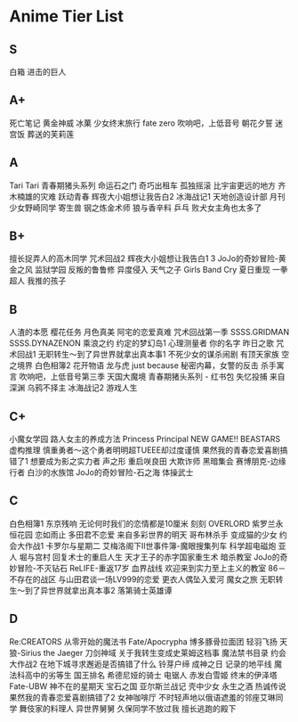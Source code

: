 # Anime Tier List

## S

白箱
进击的巨人

## A+

死亡笔记
黄金神威
冰菓
少女终末旅行
fate zero
吹响吧，上低音号
朝花夕誓
迷宫饭
葬送的芙莉莲

## A

Tari Tari 
青春期猪头系列
命运石之门
奇巧出租车
孤独摇滚
比宇宙更远的地方
齐木楠雄的灾难
跃动青春
辉夜大小姐想让我告白2
冰海战记1
天地创造设计部
月刊少女野崎同学
寄生兽
钢之炼金术师
狼与香辛料
乒乓
败犬女主角也太多了

## B+

擅长捉弄人的高木同学
咒术回战2
辉夜大小姐想让我告白1 3
JoJo的奇妙冒险-黄金之风
监狱学园
反叛的鲁鲁修
异度侵入
天气之子
Girls Band Cry
夏日重现
一拳超人
我推的孩子

## B

人渣的本愿
樱花任务
月色真美
阿宅的恋爱真难
咒术回战第一季
SSSS.GRIDMAN
SSSS.DYNAZENON
乘浪之约
约定的梦幻岛1
心理测量者
你的名字
昨日之歌
咒术回战1
无职转生～到了异世界就拿出真本事1
不死少女的谋杀闹剧
有顶天家族
空之境界
白色相簿2
花开物语
龙与虎
just because
秘密内幕，女警的反击
杀手寓言
吹响吧，上低音号第三季
天国大魔境
青春期猪头系列 - 红书包
失忆投捕
来自深渊
乌鸦不择主
冰海战记2
游戏人生

## C+

小魔女学园
路人女主的养成方法
Princess Principal
NEW GAME!!
BEASTARS
虚构推理
慎重勇者～这个勇者明明超TUEEE却过度谨慎
果然我的青春恋爱喜剧搞错了1
想要成为影之实力者
声之形
重启咲良田
大欺诈师
黑暗集会
赛博朋克-边缘行者
白沙的水族馆
JoJo的奇妙冒险-石之海
体操武士

## C

白色相簿1
东京残响
无论何时我们的恋情都是10厘米
刻刻
OVERLORD
紫罗兰永恒花园
恋如雨止
多田君不恋爱
来自多彩世界的明天
哥布林杀手
变成猫的少女
约会大作战1
卡罗尔与星期二
艾梅洛阁下II世事件簿-魔眼搜集列车
科学超电磁炮
亚人
堀与宫村
回复术士的重启人生
天才王子的赤字国家重生术
暗杀教室
JoJo的奇妙冒险-不灭钻石
ReLIFE-重返17岁
血界战线
欢迎来到实力至上主义的教室
86－不存在的战区
与山田君谈一场LV999的恋爱
更衣人偶坠入爱河
魔女之旅
无职转生～到了异世界就拿出真本事2
落第骑士英雄谭

## D

Re:CREATORS
从零开始的魔法书
Fate/Apocrypha
博多豚骨拉面团
轻羽飞扬
天狼-Sirius the Jaeger
刀剑神域
关于我转生变成史莱姆这档事
魔法禁书目录
约会大作战2
在地下城寻求邂逅是否搞错了什么
铃芽户缔
成神之日
记录的地平线
魔法科高中的劣等生
国王排名
希德尼娅的骑士
电锯人
赤发白雪姬
终末的伊泽塔
Fate-UBW
神不在的星期天
宝石之国
亚尔斯兰战记
壳中少女
永生之酒
热诚传说
果然我的青春恋爱喜剧搞错了2
女神咖啡厅
不时轻声地以俄语遮羞的邻座艾琳同学
舞伎家的料理人
异世界舅舅
久保同学不放过我
擅长逃跑的殿下